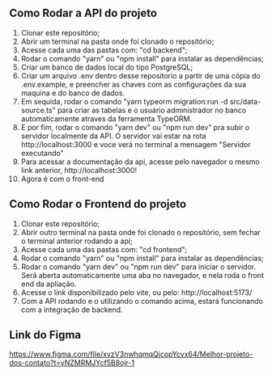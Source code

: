 ## Como Rodar a API do projeto

<ol>
    <li> Clonar este repositório;
    <li> Abrir um terminal na pasta onde foi clonado o repositório;
    <li> Acesse cada uma das pastas com: "cd backend";
    <li> Rodar o comando "yarn" ou "npm install" para instalar as dependências; 
    <li> Criar um banco de dados local do tipo PostgreSQL; 
    <li> Criar um arquivo .env dentro desse repositorio a partir de uma cópia do .env.example, e preencher as chaves com as configurações da sua maquina e do banco de dados.
    <li> Em sequida, rodar o comando "yarn typeorm migration:run -d src/data-source.ts" para criar as tabelas e o usuário administrador no banco automaticamente atraves da ferramenta TypeORM.
    <li> E por fim, rodar o comando "yarn dev" ou "npm run dev" pra subir o servidor localmente da API. O servidor vai estar na rota <a>http://localhost:3000</a> e voce verá no terminal a mensagem "Servidor executando" 
    <li> Para acessar a documentação da api, acesse pelo navegador o mesmo link anterior, <a>http://localhost:3000</a>!
    <li> Agora é com o front-end
</ol>

## Como Rodar o Frontend do projeto

<ol>
    <li> Clonar este repositório;
    <li> Abrir outro terminal na pasta onde foi clonado o repositório, sem fechar o terminal anterior rodando a api;
    <li> Acesse cada uma das pastas com: "cd frontend";
    <li> Rodar o comando "yarn" ou "npm install" para instalar as dependências; 
    <li> Rodar o comando "yarn dev" ou "npm run dev" para iniciar o servidor. Será aberta automaticamente uma aba no navegador, e nela roda o front end da apliação.
    <li> Acesse o link disponibilizado pelo vite, ou pelo: http://localhost:5173/
    <li> Com a API rodando e o utilizando o comando acima, estará funcionando com a integração de backend.
</ol>

## Link do Figma
https://www.figma.com/file/xvzV3nwhqmqQjcopYcvx64/Melhor-projeto-dos-contato?t=vNZMRMJYcf5B8ojr-1
